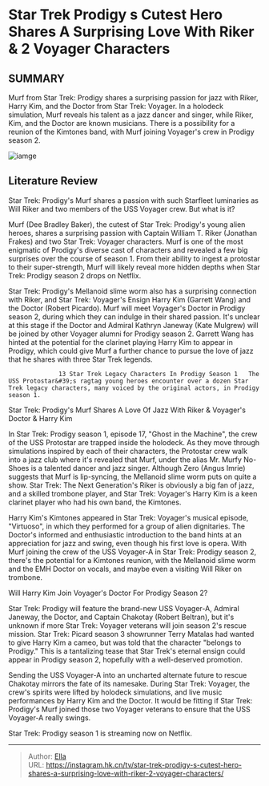 # Star Trek Prodigy s Cutest Hero Shares A Surprising Love With Riker &amp; 2 Voyager Characters


## SUMMARY 



  Murf from Star Trek: Prodigy shares a surprising passion for jazz with Riker, Harry Kim, and the Doctor from Star Trek: Voyager.   In a holodeck simulation, Murf reveals his talent as a jazz dancer and singer, while Riker, Kim, and the Doctor are known musicians.   There is a possibility for a reunion of the Kimtones band, with Murf joining Voyager&#39;s crew in Prodigy season 2.  

![iamge](https://static1.srcdn.com/wordpress/wp-content/uploads/2024/01/star-trek-prodigy-murf-love-jazz-riker-kim-doctor.jpg)

## Literature Review
Star Trek: Prodigy&#39;s Murf shares a passion with such Starfleet luminaries as Will Riker and two members of the USS Voyager crew. But what is it?




Murf (Dee Bradley Baker), the cutest of Star Trek: Prodigy&#39;s young alien heroes, shares a surprising passion with Captain William T. Riker (Jonathan Frakes) and two Star Trek: Voyager characters. Murf is one of the most enigmatic of Prodigy&#39;s diverse cast of characters and revealed a few big surprises over the course of season 1. From their ability to ingest a protostar to their super-strength, Murf will likely reveal more hidden depths when Star Trek: Prodigy season 2 drops on Netflix.




Star Trek: Prodigy&#39;s Mellanoid slime worm also has a surprising connection with Riker, and Star Trek: Voyager&#39;s Ensign Harry Kim (Garrett Wang) and the Doctor (Robert Picardo). Murf will meet Voyager&#39;s Doctor in Prodigy season 2, during which they can indulge in their shared passion. It&#39;s unclear at this stage if the Doctor and Admiral Kathryn Janeway (Kate Mulgrew) will be joined by other Voyager alumni for Prodigy season 2. Garrett Wang has hinted at the potential for the clarinet playing Harry Kim to appear in Prodigy, which could give Murf a further chance to pursue the love of jazz that he shares with three Star Trek legends.

                  13 Star Trek Legacy Characters In Prodigy Season 1   The USS Protostar&#39;s ragtag young heroes encounter over a dozen Star Trek legacy characters, many voiced by the original actors, in Prodigy season 1.    


 Star Trek: Prodigy&#39;s Murf Shares A Love Of Jazz With Riker &amp; Voyager&#39;s Doctor &amp; Harry Kim 
          




In Star Trek: Prodigy season 1, episode 17, &#34;Ghost in the Machine&#34;, the crew of the USS Protostar are trapped inside the holodeck. As they move through simulations inspired by each of their characters, the Protostar crew walk into a jazz club where it&#39;s revealed that Murf, under the alias Mr. Murfy No-Shoes is a talented dancer and jazz singer. Although Zero (Angus Imrie) suggests that Murf is lip-syncing, the Mellanoid slime worm puts on quite a show. Star Trek: The Next Generation&#39;s Riker is obviously a big fan of jazz, and a skilled trombone player, and Star Trek: Voyager&#39;s Harry Kim is a keen clarinet player who had his own band, the Kimtones.

Harry Kim&#39;s Kimtones appeared in Star Trek: Voyager&#39;s musical episode, &#34;Virtuoso&#34;, in which they performed for a group of alien dignitaries. The Doctor&#39;s informed and enthusiastic introduction to the band hints at an appreciation for jazz and swing, even though his first love is opera. With Murf joining the crew of the USS Voyager-A in Star Trek: Prodigy season 2, there&#39;s the potential for a Kimtones reunion, with the Mellanoid slime worm and the EMH Doctor on vocals, and maybe even a visiting Will Riker on trombone.






 Will Harry Kim Join Voyager&#39;s Doctor For Prodigy Season 2? 
         

Star Trek: Prodigy will feature the brand-new USS Voyager-A, Admiral Janeway, the Doctor, and Captain Chakotay (Robert Beltran), but it&#39;s unknown if more Star Trek: Voyager veterans will join season 2&#39;s rescue mission. Star Trek: Picard season 3 showrunner Terry Matalas had wanted to give Harry Kim a cameo, but was told that the character &#34;belongs to Prodigy.&#34; This is a tantalizing tease that Star Trek&#39;s eternal ensign could appear in Prodigy season 2, hopefully with a well-deserved promotion.

Sending the USS Voyager-A into an uncharted alternate future to rescue Chakotay mirrors the fate of its namesake. During Star Trek: Voyager, the crew&#39;s spirits were lifted by holodeck simulations, and live music performances by Harry Kim and the Doctor. It would be fitting if Star Trek: Prodigy&#39;s Murf joined those two Voyager veterans to ensure that the USS Voyager-A really swings.






Star Trek: Prodigy season 1 is streaming now on Netflix.





---

> Author: [Ella](https://instagram.hk.cn/)  
> URL: https://instagram.hk.cn/tv/star-trek-prodigy-s-cutest-hero-shares-a-surprising-love-with-riker-2-voyager-characters/  

